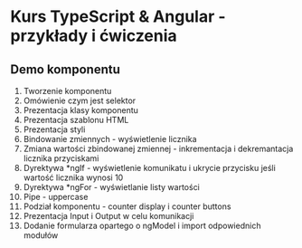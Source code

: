 # Kurs TypeScript & Angular - przykłady i ćwiczenia

## Demo komponentu 
1. Tworzenie komponentu
2. Omówienie czym jest selektor
3. Prezentacja klasy komponentu
4. Prezentacja szablonu HTML
5. Prezentacja styli
6. Bindowanie zmiennych - wyświetlenie licznika
7. Zmiana wartości zbindowanej zmiennej - inkrementacja i dekremantacja licznika przyciskami
8. Dyrektywa *ngIf - wyświetlenie komunikatu i ukrycie przycisku jeśli wartość licznika wynosi 10
9. Dyrektywa *ngFor - wyświetlanie listy wartości
10. Pipe - uppercase
11. Podział komponentu - counter display i counter buttons
12. Prezentacja Input i Output w celu komunikacji 
13. Dodanie formularza opartego o ngModel i import odpowiednich modułów
